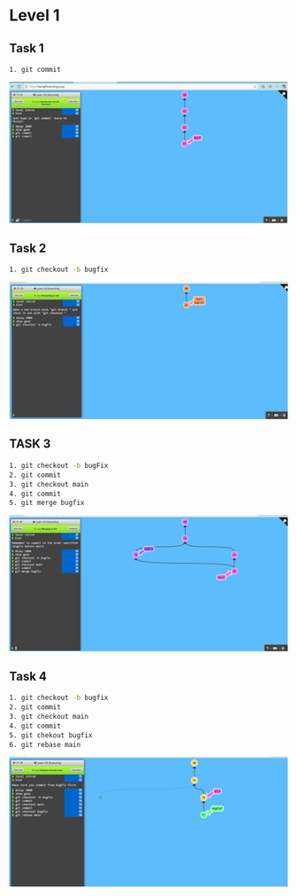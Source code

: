 # Level 1

## Task 1
```bash
1. git commit
```
![](/Level_1_task_1.png)
## Task 2
```bash
1. git checkout -b bugfix
```
![](/Level_1_task_2.png)

## TASK 3
```bash
1. git checkout -b bugFix
2. git commit
3. git checkout main
4. git commit
5. git merge bugfix
```
![](/Level_1_task_3.png)
## Task 4
```bash
1. git checkout -b bugfix
2. git commit
3. git checkout main
4. git commit
5. git chekout bugfix
6. git rebase main
```
![](/Level_1_task_4.png)
